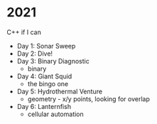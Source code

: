 # 2021

C++ if I can

- Day 1: Sonar Sweep
- Day 2: Dive!
- Day 3: Binary Diagnostic
    - binary
- Day 4: Giant Squid
    - the bingo one
- Day 5: Hydrothermal Venture
    - geometry - x/y points, looking for overlap
- Day 6: Lanternfish
    - cellular automation

